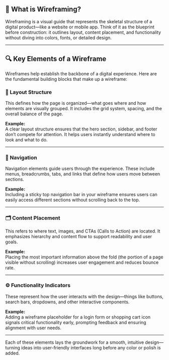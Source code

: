 ## 🧩 What is Wireframing?

Wireframing is a visual guide that represents the skeletal structure of a digital product—like a website or mobile app. Think of it as the blueprint before construction: it outlines layout, content placement, and functionality without diving into colors, fonts, or detailed design.

---

## 🔍 Key Elements of a Wireframe

Wireframes help establish the backbone of a digital experience. Here are the fundamental building blocks that make up a wireframe:

### 🧱 Layout Structure
This defines how the page is organized—what goes where and how elements are visually grouped. It includes the grid system, spacing, and the overall balance of the page.

**Example:**  
A clear layout structure ensures that the hero section, sidebar, and footer don’t compete for attention. It helps users instantly understand where to look and what to do.

---

### 🧭 Navigation
Navigation elements guide users through the experience. These include menus, breadcrumbs, tabs, and links that define how users move between sections.

**Example:**  
Including a sticky top navigation bar in your wireframe ensures users can easily access different sections without scrolling back to the top.

---

### 🗂️ Content Placement
This refers to where text, images, and CTAs (Calls to Action) are located. It emphasizes hierarchy and content flow to support readability and user goals.

**Example:**  
Placing the most important information above the fold (the portion of a page visible without scrolling) increases user engagement and reduces bounce rate.

---

### ⚙️ Functionality Indicators
These represent how the user interacts with the design—things like buttons, search bars, dropdowns, and other interactive components.

**Example:**  
Adding a wireframe placeholder for a login form or shopping cart icon signals critical functionality early, prompting feedback and ensuring alignment with user needs.

---

Each of these elements lays the groundwork for a smooth, intuitive design—turning ideas into user-friendly interfaces long before any color or polish is added.